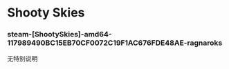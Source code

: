 # Shooty Skies

### steam-[ShootySkies]-amd64-117989490BC15EB70CF0072C19F1AC676FDE48AE-ragnaroks
无特别说明